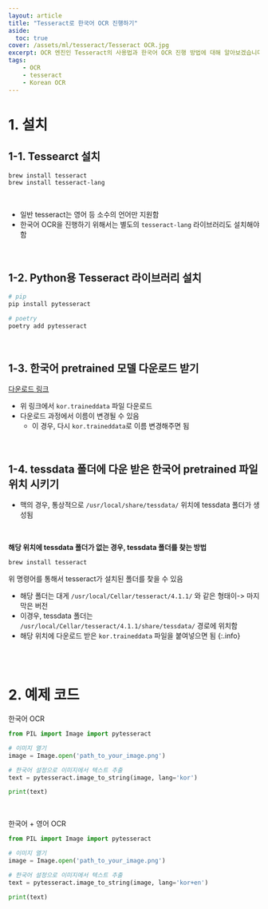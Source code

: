 ```yaml
---
layout: article
title: "Tesseract로 한국어 OCR 진행하기"
aside:
  toc: true
cover: /assets/ml/tesseract/Tesseract OCR.jpg
excerpt: OCR 엔진인 Tesseract의 사용법과 한국어 OCR 진행 방법에 대해 알아보겠습니다. 
tags:
    - OCR
    - tesseract
    - Korean OCR
---
```


# 1. 설치

## 1-1. Tessearct 설치 
```bash
brew install tesseract
brew install tesseract-lang
```

<br>

- 일반 tesseract는 영어 등 소수의 언어만 지원함 
- 한국어 OCR을 진행하기 위해서는 별도의 `tesseract-lang` 라이브러리도 설치해야함 

<br>

## 1-2. Python용 Tesseract 라이브러리 설치 
```bash 
# pip 
pip install pytesseract

# poetry 
poetry add pytesseract
```

<br>

## 1-3. 한국어 pretrained 모델 다운로드 받기 

[다운로드 링크](https://github.com/tesseract-ocr/tessdata/)

- 위 링크에서 `kor.traineddata` 파일 다운로드 
- 다운로드 과정에서 이름이 변경될 수 있음 
	- 이 경우, 다시 `kor.traineddata`로 이름 변경해주면 됨 

<br>

## 1-4. tessdata 폴더에 다운 받은 한국어 pretrained 파일 위치 시키기 

- 맥의 경우, 통상적으로 `/usr/local/share/tessdata/` 위치에 tessdata 폴더가 생성됨 

<br>

**해당 위치에 tessdata 폴더가 없는 경우, tessdata 폴더를 찾는 방법**
```bash
brew install tesseract
```
위 명령어를 통해서 tesseract가 설치된 폴더를 찾을 수 있음  
-  해당 폴더는 대게 `/usr/local/Cellar/tesseract/4.1.1/` 와 같은 형태이-> 마지막은 버전 
-  이경우, tessdata 폴더는 `/usr/local/Cellar/tesseract/4.1.1/share/tessdata/` 경로에 위치함
- 해당 위치에 다운로드 받은 `kor.traineddata` 파일을 붙여넣으면 됨
{:.info} 

<br>

<br>

# 2. 예제 코드 

한국어 OCR 

```python
from PIL import Image import pytesseract 

# 이미지 열기 
image = Image.open('path_to_your_image.png') 

# 한국어 설정으로 이미지에서 텍스트 추출 
text = pytesseract.image_to_string(image, lang='kor') 

print(text)
```


<br>

한국어 + 영어 OCR 

```python
from PIL import Image import pytesseract 

# 이미지 열기 
image = Image.open('path_to_your_image.png') 

# 한국어 설정으로 이미지에서 텍스트 추출 
text = pytesseract.image_to_string(image, lang='kor+en') 

print(text)
```

<br>

<br>



